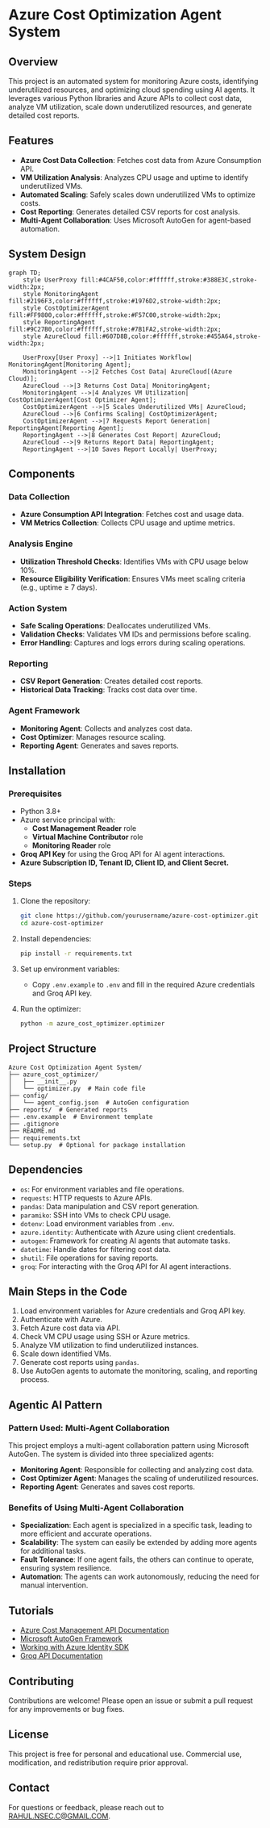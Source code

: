 # Azure Cost Optimization Agent System

## Overview
This project is an automated system for monitoring Azure costs, identifying underutilized resources, and optimizing cloud spending using AI agents. It leverages various Python libraries and Azure APIs to collect cost data, analyze VM utilization, scale down underutilized resources, and generate detailed cost reports.

## Features
- **Azure Cost Data Collection**: Fetches cost data from Azure Consumption API.
- **VM Utilization Analysis**: Analyzes CPU usage and uptime to identify underutilized VMs.
- **Automated Scaling**: Safely scales down underutilized VMs to optimize costs.
- **Cost Reporting**: Generates detailed CSV reports for cost analysis.
- **Multi-Agent Collaboration**: Uses Microsoft AutoGen for agent-based automation.

## System Design
```mermaid
graph TD;
    style UserProxy fill:#4CAF50,color:#ffffff,stroke:#388E3C,stroke-width:2px;
    style MonitoringAgent fill:#2196F3,color:#ffffff,stroke:#1976D2,stroke-width:2px;
    style CostOptimizerAgent fill:#FF9800,color:#ffffff,stroke:#F57C00,stroke-width:2px;
    style ReportingAgent fill:#9C27B0,color:#ffffff,stroke:#7B1FA2,stroke-width:2px;
    style AzureCloud fill:#607D8B,color:#ffffff,stroke:#455A64,stroke-width:2px;

    UserProxy[User Proxy] -->|1 Initiates Workflow| MonitoringAgent[Monitoring Agent];
    MonitoringAgent -->|2 Fetches Cost Data| AzureCloud[(Azure Cloud)];
    AzureCloud -->|3 Returns Cost Data| MonitoringAgent;
    MonitoringAgent -->|4 Analyzes VM Utilization| CostOptimizerAgent[Cost Optimizer Agent];
    CostOptimizerAgent -->|5 Scales Underutilized VMs| AzureCloud;
    AzureCloud -->|6 Confirms Scaling| CostOptimizerAgent;
    CostOptimizerAgent -->|7 Requests Report Generation| ReportingAgent[Reporting Agent];
    ReportingAgent -->|8 Generates Cost Report| AzureCloud;
    AzureCloud -->|9 Returns Report Data| ReportingAgent;
    ReportingAgent -->|10 Saves Report Locally| UserProxy;
```

## Components
### Data Collection
- **Azure Consumption API Integration**: Fetches cost and usage data.
- **VM Metrics Collection**: Collects CPU usage and uptime metrics.

### Analysis Engine
- **Utilization Threshold Checks**: Identifies VMs with CPU usage below 10%.
- **Resource Eligibility Verification**: Ensures VMs meet scaling criteria (e.g., uptime ≥ 7 days).

### Action System
- **Safe Scaling Operations**: Deallocates underutilized VMs.
- **Validation Checks**: Validates VM IDs and permissions before scaling.
- **Error Handling**: Captures and logs errors during scaling operations.

### Reporting
- **CSV Report Generation**: Creates detailed cost reports.
- **Historical Data Tracking**: Tracks cost data over time.

### Agent Framework
- **Monitoring Agent**: Collects and analyzes cost data.
- **Cost Optimizer**: Manages resource scaling.
- **Reporting Agent**: Generates and saves reports.

## Installation
### Prerequisites
- Python 3.8+
- Azure service principal with:
  - **Cost Management Reader** role
  - **Virtual Machine Contributor** role
  - **Monitoring Reader** role
- **Groq API Key** for using the Groq API for AI agent interactions.
- **Azure Subscription ID, Tenant ID, Client ID, and Client Secret.**

### Steps
1. Clone the repository:
   ```bash
   git clone https://github.com/yourusername/azure-cost-optimizer.git
   cd azure-cost-optimizer
   ```
2. Install dependencies:
   ```bash
   pip install -r requirements.txt
   ```
3. Set up environment variables:
   - Copy `.env.example` to `.env` and fill in the required Azure credentials and Groq API key.

4. Run the optimizer:
   ```bash
   python -m azure_cost_optimizer.optimizer
   ```

## Project Structure
```
Azure Cost Optimization Agent System/
├── azure_cost_optimizer/
│   ├── __init__.py
│   └── optimizer.py  # Main code file
├── config/
│   └── agent_config.json  # AutoGen configuration
├── reports/  # Generated reports
├── .env.example  # Environment template
├── .gitignore
├── README.md
├── requirements.txt
└── setup.py  # Optional for package installation
```

## Dependencies
- `os`: For environment variables and file operations.
- `requests`: HTTP requests to Azure APIs.
- `pandas`: Data manipulation and CSV report generation.
- `paramiko`: SSH into VMs to check CPU usage.
- `dotenv`: Load environment variables from `.env`.
- `azure.identity`: Authenticate with Azure using client credentials.
- `autogen`: Framework for creating AI agents that automate tasks.
- `datetime`: Handle dates for filtering cost data.
- `shutil`: File operations for saving reports.
- `groq`: For interacting with the Groq API for AI agent interactions.

## Main Steps in the Code
1. Load environment variables for Azure credentials and Groq API key.
2. Authenticate with Azure.
3. Fetch Azure cost data via API.
4. Check VM CPU usage using SSH or Azure metrics.
5. Analyze VM utilization to find underutilized instances.
6. Scale down identified VMs.
7. Generate cost reports using `pandas`.
8. Use AutoGen agents to automate the monitoring, scaling, and reporting process.

## Agentic AI Pattern
### Pattern Used: Multi-Agent Collaboration
This project employs a multi-agent collaboration pattern using Microsoft AutoGen. The system is divided into three specialized agents:

- **Monitoring Agent**: Responsible for collecting and analyzing cost data.
- **Cost Optimizer Agent**: Manages the scaling of underutilized resources.
- **Reporting Agent**: Generates and saves cost reports.

### Benefits of Using Multi-Agent Collaboration
- **Specialization**: Each agent is specialized in a specific task, leading to more efficient and accurate operations.
- **Scalability**: The system can easily be extended by adding more agents for additional tasks.
- **Fault Tolerance**: If one agent fails, the others can continue to operate, ensuring system resilience.
- **Automation**: The agents can work autonomously, reducing the need for manual intervention.

## Tutorials
- [Azure Cost Management API Documentation](https://learn.microsoft.com/en-us/azure/cost-management-billing/cost-management-data-api-overview)
- [Microsoft AutoGen Framework](https://microsoft.github.io/autogen/)
- [Working with Azure Identity SDK](https://learn.microsoft.com/en-us/python/api/overview/azure/identity)
- [Groq API Documentation](https://groq.com/docs)

## Contributing
Contributions are welcome! Please open an issue or submit a pull request for any improvements or bug fixes.

## License
This project is free for personal and educational use. Commercial use, modification, and redistribution require prior approval.

## Contact
For questions or feedback, please reach out to [RAHUL.NSEC.C@GMAIL.COM](mailto:RAHUL.NSEC.C@GMAIL.COM).